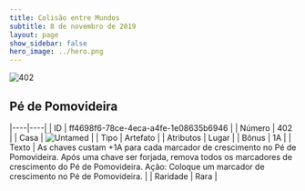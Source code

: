 ```yaml
---
title: Colisão entre Mundos
subtitle: 8 de novembro de 2019
layout: page
show_sidebar: false
hero_image: ../hero.png
---
```


![402](https://cdn.keyforgegame.com/media/card_front/pt/452_402_XG4Q8MG339PG_pt.png)

## Pé de Pomovideira

|----|----|
| ID | ff4698f6-78ce-4eca-a4fe-1e08635b6946 |
| Número | 402 |
| Casa | ![Untamed](https://archonarcana.com/images/thumb/b/bd/Untamed.png/22px-Untamed.png "Indomados") |
| Tipo | Artefato |
| Atributos | Lugar |
| Bônus | 1A |
| Texto | As chaves custam +1A para cada marcador  de crescimento no Pé de Pomovideira.  Após uma chave ser forjada, remova todos os marcadores de crescimento do Pé de Pomovideira.  Ação: Coloque um marcador de crescimento  no Pé de Pomovideira. |
| Raridade | Rara |
